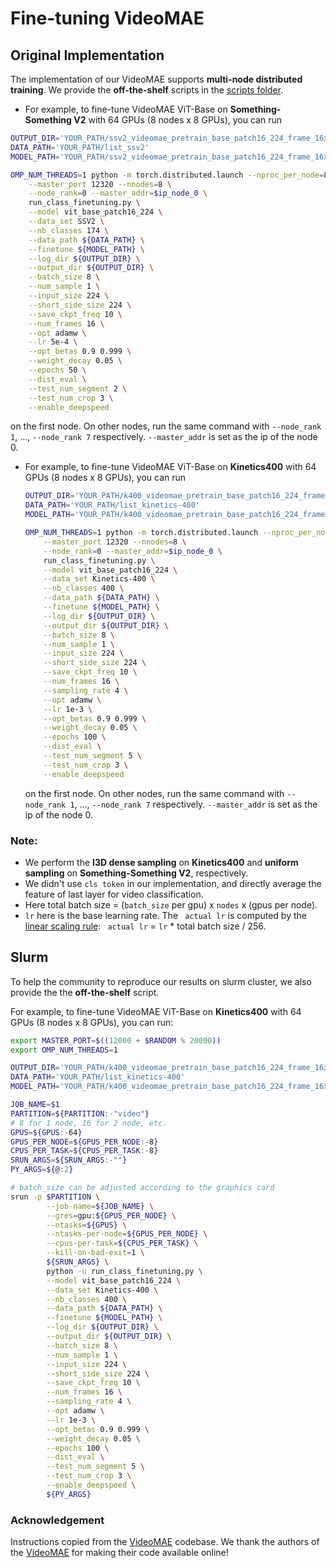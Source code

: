 # Fine-tuning VideoMAE 

## Original Implementation

The implementation of our VideoMAE supports **multi-node distributed training**. We provide the **off-the-shelf** scripts in the [scripts folder](scripts).

-  For example, to fine-tune VideoMAE ViT-Base on **Something-Something V2** with 64 GPUs (8 nodes x 8 GPUs), you can run

  ```bash
  OUTPUT_DIR='YOUR_PATH/ssv2_videomae_pretrain_base_patch16_224_frame_16x2_tube_mask_ratio_0.9_e800/eval_lr_5e-4_epoch_50'
  DATA_PATH='YOUR_PATH/list_ssv2'
  MODEL_PATH='YOUR_PATH/ssv2_videomae_pretrain_base_patch16_224_frame_16x2_tube_mask_ratio_0.9_e800/checkpoint-799.pth'
  
  OMP_NUM_THREADS=1 python -m torch.distributed.launch --nproc_per_node=8 \
      --master_port 12320 --nnodes=8 \
      --node_rank=0 --master_addr=$ip_node_0 \
      run_class_finetuning.py \
      --model vit_base_patch16_224 \
      --data_set SSV2 \
      --nb_classes 174 \
      --data_path ${DATA_PATH} \
      --finetune ${MODEL_PATH} \
      --log_dir ${OUTPUT_DIR} \
      --output_dir ${OUTPUT_DIR} \
      --batch_size 8 \
      --num_sample 1 \
      --input_size 224 \
      --short_side_size 224 \
      --save_ckpt_freq 10 \
      --num_frames 16 \
      --opt adamw \
      --lr 5e-4 \
      --opt_betas 0.9 0.999 \
      --weight_decay 0.05 \
      --epochs 50 \
      --dist_eval \
      --test_num_segment 2 \
      --test_num_crop 3 \
      --enable_deepspeed 
  ```

  on the first node. On other nodes, run the same command with `--node_rank 1`, ..., `--node_rank 7` respectively.  `--master_addr` is set as the ip of the node 0.

- For example, to fine-tune VideoMAE ViT-Base on **Kinetics400** with 64 GPUs (8 nodes x 8 GPUs), you can run

  ```bash
  OUTPUT_DIR='YOUR_PATH/k400_videomae_pretrain_base_patch16_224_frame_16x4_tube_mask_ratio_0.9_e800/eval_lr_1e-3_epoch_100'
  DATA_PATH='YOUR_PATH/list_kinetics-400'
  MODEL_PATH='YOUR_PATH/k400_videomae_pretrain_base_patch16_224_frame_16x4_tube_mask_ratio_0.9_e800/checkpoint-799.pth'
  
  OMP_NUM_THREADS=1 python -m torch.distributed.launch --nproc_per_node=8 \
      --master_port 12320 --nnodes=8 \
      --node_rank=0 --master_addr=$ip_node_0 \
      run_class_finetuning.py \
      --model vit_base_patch16_224 \
      --data_set Kinetics-400 \
      --nb_classes 400 \
      --data_path ${DATA_PATH} \
      --finetune ${MODEL_PATH} \
      --log_dir ${OUTPUT_DIR} \
      --output_dir ${OUTPUT_DIR} \
      --batch_size 8 \
      --num_sample 1 \
      --input_size 224 \
      --short_side_size 224 \
      --save_ckpt_freq 10 \
      --num_frames 16 \
      --sampling_rate 4 \
      --opt adamw \
      --lr 1e-3 \
      --opt_betas 0.9 0.999 \
      --weight_decay 0.05 \
      --epochs 100 \
      --dist_eval \
      --test_num_segment 5 \
      --test_num_crop 3 \
      --enable_deepspeed
  ```

  on the first node. On other nodes, run the same command with `--node_rank 1`, ..., `--node_rank 7` respectively.  `--master_addr` is set as the ip of the node 0.

### Note:

- We perform the **I3D dense sampling** on **Kinetics400** and **uniform sampling** on **Something-Something V2**, respectively.
- We didn't use `cls token` in our implementation, and directly average the feature of last layer for video classification.
- Here total batch size = (`batch_size` per gpu) x `nodes` x (gpus per node).
- `lr` here is the base learning rate. The ` actual lr` is computed by the [linear scaling rule](https://arxiv.org/abs/1706.02677): `` actual lr`` = `lr` * total batch size / 256.

## Slurm

To help the community to reproduce our results on slurm cluster, we also provide the the **off-the-shelf** script. 

For example, to fine-tune VideoMAE ViT-Base on **Kinetics400** with 64 GPUs (8 nodes x 8 GPUs), you can run:

```bash
export MASTER_PORT=$((12000 + $RANDOM % 20000))
export OMP_NUM_THREADS=1

OUTPUT_DIR='YOUR_PATH/k400_videomae_pretrain_base_patch16_224_frame_16x4_tube_mask_ratio_0.9_e800/eval_lr_1e-3_epoch_100'
DATA_PATH='YOUR_PATH/list_kinetics-400'
MODEL_PATH='YOUR_PATH/k400_videomae_pretrain_base_patch16_224_frame_16x4_tube_mask_ratio_0.9_e800/checkpoint-799.pth'

JOB_NAME=$1
PARTITION=${PARTITION:-"video"}
# 8 for 1 node, 16 for 2 node, etc.
GPUS=${GPUS:-64}
GPUS_PER_NODE=${GPUS_PER_NODE:-8}
CPUS_PER_TASK=${CPUS_PER_TASK:-8}
SRUN_ARGS=${SRUN_ARGS:-""}
PY_ARGS=${@:2}

# batch_size can be adjusted according to the graphics card
srun -p $PARTITION \
        --job-name=${JOB_NAME} \
        --gres=gpu:${GPUS_PER_NODE} \
        --ntasks=${GPUS} \
        --ntasks-per-node=${GPUS_PER_NODE} \
        --cpus-per-task=${CPUS_PER_TASK} \
        --kill-on-bad-exit=1 \
        ${SRUN_ARGS} \
        python -u run_class_finetuning.py \
        --model vit_base_patch16_224 \
        --data_set Kinetics-400 \
        --nb_classes 400 \
        --data_path ${DATA_PATH} \
        --finetune ${MODEL_PATH} \
        --log_dir ${OUTPUT_DIR} \
        --output_dir ${OUTPUT_DIR} \
        --batch_size 8 \
        --num_sample 1 \
        --input_size 224 \
        --short_side_size 224 \
        --save_ckpt_freq 10 \
        --num_frames 16 \
        --sampling_rate 4 \
        --opt adamw \
        --lr 1e-3 \
        --opt_betas 0.9 0.999 \
        --weight_decay 0.05 \
        --epochs 100 \
        --dist_eval \
        --test_num_segment 5 \
        --test_num_crop 3 \
        --enable_deepspeed \
        ${PY_ARGS}
```


### Acknowledgement
Instructions copied from the [VideoMAE](https://github.com/MCG-NJU/VideoMAE) codebase. We thank the authors of the [VideoMAE](https://github.com/MCG-NJU/VideoMAE) for making their code available online!
